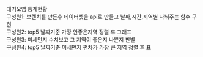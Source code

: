 대기오염 통계현황<br>
구성원1: 브랜치를 만든후 데이터셋을 api로 만들고 날짜,시간,지역별 나눠주는 함수 구현<br> 
구성원2: top5 날짜기준 가장 안좋은지역 정렬 후 그래프<br>
구성원3: 미세먼지 수치보고 그 지역이 좋은지 나쁜지 판별<br>
구성원4: top5 날짜기준 미세먼지 편차가 가장 큰 지역 정렬 후 표<br>

